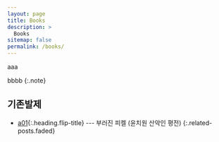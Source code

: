 ```yaml
---
layout: page
title: Books
description: >
  Books
sitemap: false
permalink: /books/
---
```


aaa

bbbb
{:.note}


## 기존발제
* [a01]{:.heading.flip-title} --- 부러진 피켈 (윤치원 산악인 평전)
{:.related-posts.faded}

[a01]: 부러진피켈.md

